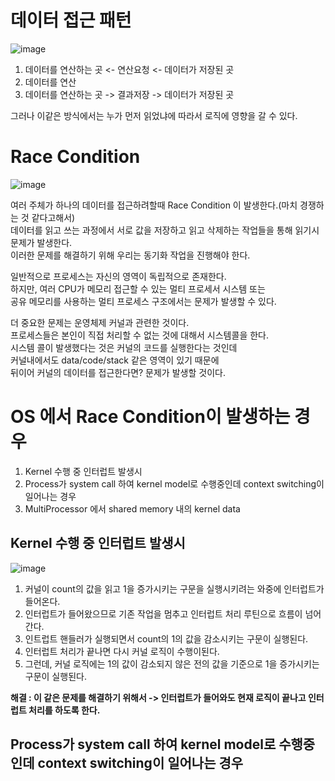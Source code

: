 # 데이터 접근 패턴 

![image](https://user-images.githubusercontent.com/50267433/141056517-88c158bd-d43d-4ae4-8754-f26026cceb6b.png)

1. 데이터를 연산하는 곳 <- 연산요청 <- 데이터가 저장된 곳 
2. 데이터를 연산 
3. 데이터를 연산하는 곳 -> 결과저장 -> 데이터가 저장된 곳 

그러나 이같은 방식에서는 누가 먼저 읽었냐에 따라서 로직에 영향을 갈 수 있다.   

# Race Condition

![image](https://user-images.githubusercontent.com/50267433/141056768-bcc1e8fb-a621-4bd2-939e-ef741ae1145a.png)
        
여러 주체가 하나의 데이터를 접근하려할때 Race Condition 이 발생한다.(마치 경쟁하는 것 같다고해서)              
데이터를 읽고 쓰는 과정에서 서로 값을 저장하고 읽고 삭제하는 작업들을 통해 읽기시 문제가 발생한다.         
이러한 문제를 해결하기 위해 우리는 동기화 작업을 진행해야 한다.     
        
일반적으로 프로세스는 자신의 영역이 독립적으로 존재한다.         
하지만, 여러 CPU가 메모리 접근할 수 있는 멀티 프로세서 시스템 또는       
공유 메모리를 사용하는 멀티 프로세스 구조에서는 문제가 발생할 수 있다.         
         
더 중요한 문제는 운영체제 커널과 관련한 것이다.           
프로세스들은 본인이 직접 처리할 수 없는 것에 대해서 시스템콜을 한다.       
시스템 콜이 발생했다는 것은 커널의 코드를 실행한다는 것인데             
커널내에서도 data/code/stack 같은 영역이 있기 때문에              
뒤이어 커널의 데이터를 접근한다면? 문제가 발생할 것이다.       

# OS 에서 Race Condition이 발생하는 경우 

1. Kernel 수행 중 인터럽트 발생시
2. Process가 system call 하여 kernel model로 수행중인데 context switching이 일어나는 경우 
3. MultiProcessor 에서 shared memory 내의 kernel data

## Kernel 수행 중 인터럽트 발생시   

![image](https://user-images.githubusercontent.com/50267433/141058115-6661680d-c273-4981-a460-24394bba9b50.png)

1. 커널이 count의 값을 읽고 1을 증가시키는 구문을 실행시키려는 와중에 인터럽트가 들어온다.   
2. 인터럽트가 들어왔으므로 기존 작업을 멈추고 인터럽트 처리 루틴으로 흐름이 넘어간다.   
3. 인트럽트 핸들러가 실행되면서 count의 1의 값을 감소시키는 구문이 실행된다.   
4. 인터럽트 처리가 끝나면 다시 커널 로직이 수행이된다.   
5. 그런데, 커널 로직에는 1의 값이 감소되지 않은 전의 값을 기준으로 1을 증가시키는 구문이 실행된다.   
  
**해결 : 이 같은 문제를 해결하기 위해서 -> 인터럽트가 들어와도 현재 로직이 끝나고 인터럽트 처리를 하도록 한다.**      
  
## Process가 system call 하여 kernel model로 수행중인데 context switching이 일어나는 경우








